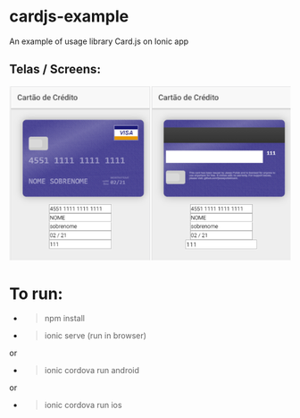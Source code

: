 # cardjs-example
An example of usage library Card.js on Ionic app

## Telas / Screens: 

![View this](src/assets/card1.PNG)

# To run:
* > npm install

* > ionic serve (run in browser)

or

* > ionic cordova run android 

or

* > ionic cordova run ios 
